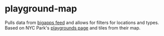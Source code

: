 # playground-map

Pulls data from [bigapps feed](http://www.nycgovparks.org/bigapps) and allows for filters for locations and types. Based on NYC Park's [playgrounds page](https://www.nycgovparks.org/facilities/playgrounds) and tiles from their map.